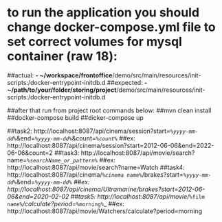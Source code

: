 
# to run the application you should change docker-compose.yml file to set correct volumes for mysql container (raw 18): 
##actual: **- ~/workspace/frontoffice**/demo/src/main/resources/init-scripts:/docker-entrypoint-initdb.d
##expected: **- ~/path/to/your/folder/storing/project**/demo/src/main/resources/init-scripts:/docker-entrypoint-initdb.d






##after that run from project root commands below:
##mvn clean install
##docker-compose build
##dicker-compose up




##task2: http://localhost:8087/api/cinema/session?start=_`%yyyy-mm-dd%`_&end=_`%yyyy-mm-dd%`_&count=_`%count%`_
##ex: http://localhost:8087/api/cinema/session?start=2012-06-06&end=2022-06-06&count=2
##task3: http://localhost:8087/api/movie/search?name=_`%searchName_or_pattern%`_
##ex: http://localhost:8087/api/movie/search?name=Watch
##task4: http://localhost:8087/api/cinema/_`%cinema name%`_/brakes?start=_`%yyyy-mm-dd%`_&end=_`%yyyy-mm-dd%`
##ex: http://localhost:8087/api/cinema/Ultramarine/brakes?start=2012-06-06&end=2020-02-02
##task5: http://localhost:8087/api/movie/_`%film name%`_/calculate?period=_`%morning%`_
##ex: http://localhost:8087/api/movie/Watchers/calculate?period=morning
